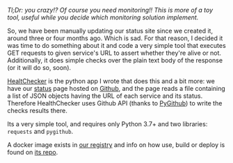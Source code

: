 *Tl;Dr: you crazy!? Of course you need monitoring!! This is more of a toy tool, useful while you decide which monitoring solution implement.*

So, we have been manually updating our status site since we created it, around three or four months ago. Which is sad. For that reason, I decided it was time to do something about it and code a very simple tool that executes GET requests to given service's URL to assert whether they're alive or not. Additionally, it does simple checks over the plain text body of the response (or it will do so, soon).

[HealtChecker](https://git.rlab.be/sysadmins/healthchecker) is the python app I wrote that does this and a bit more: we have our [status](https://status.rlab.be) page hosted on [Github](https://github.com/rlyehlab/status), and the page reads a file containing a list of JSON objects having the URL of each service and its status. Therefore HealthChecker uses Github API (thanks to [PyGithub](https://github.com/PyGithub/PyGithub)) to write the checks results there.

Its a very simple tool, and requires only Python 3.7+ and two libraries: `requests` and `pygithub`.

A docker image exists in [our registry](https://git.rlab.be/sysadmins/healthchecker/container_registry) and info on how use, build or deploy is found on [its repo](https://git.rlab.be/sysadmins/healthchecker).

